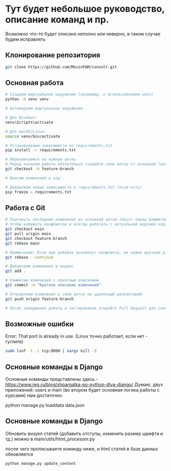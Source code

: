 # Тут будет небольшое руководство, описание команд и пр.

Возможно что-то будет описано неполно или неверно, в таком случае будем исправлять

## Клонирование репозитория

```bash
git clone https://github.com/MosinFAM/consult.git
```

## Основная работа

```bash
# Создаем виртуальное окружение (например, с использованием venv)
python -m venv venv

# Активируем виртуальное окружение

# Для Windows:
venv\Scripts\activate

# Для macOS/Linux:
source venv/bin/activate

# Устанавливаем зависимости из requirements.txt
pip install -r requirements.txt

# Переключаемся на нужную ветку
# Перед началом работы обязательно создайте свою ветку от основной (например, feature-branch):
git checkout -b feature-branch

# Вносим изменения в код

# Добавляем новые зависимости в requirements.txt (если есть)
pip freeze > requirements.txt
```


## Работа с Git

```bash
# Подтянуть последние изменения из основной ветки (main) перед коммитом
# Чтобы избежать конфликтов и всегда работать с актуальной версией кода:
git checkout main
git pull origin main
git checkout feature-branch
git rebase main

# Примечание: Если при ребейзе возникнут конфликты, их нужно вручную разрешить, после чего продолжить ребейз командой:
git rebase --continue

# Добавляем изменения в индекс
git add .

# Коммитим изменения с понятным описанием
git commit -m "Краткое описание изменений"

# Отправляем изменения в свою ветку на удаленный репозиторий
git push origin feature-branch

# После завершения работы и тестирования откройте Pull Request для слияния изменений с основной веткой. Ожидайте ревью от коллег перед слиянием.
```


## Возможные ошибки

Error: That port is already in use. (Linux точно работает, если нет - гуглите)
```bash
sudo lsof -t -i tcp:8000 | xargs kill -9
```

## Основные команды в Django

Основные команды представлены здесь - https://www.reg.ru/blog/shpargalka-po-python-dlya-django/
Думаю, двух приложений: users и main (во втором будет основная логика работы с курсами) нам достаточно.



python manage.py loaddata data.json


## Основные команды в Django


Обновить визуел статей (добавить отступы, изменить размер шрифта и тд.) можно в main/utils/html_processor.py

после чего прописываете команду ниже, и html статей в базе данных обновляется
```bash
python manage.py update_content  
```

